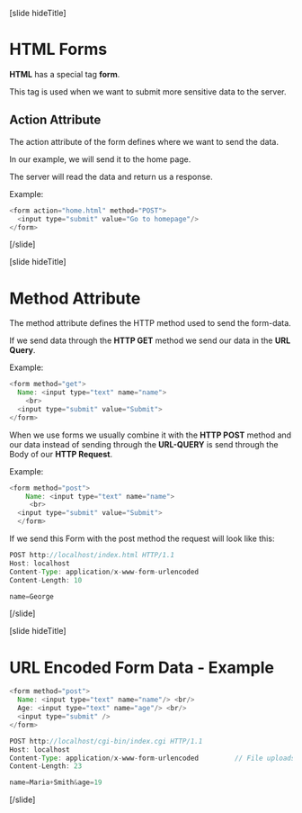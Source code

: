 [slide hideTitle]

# HTML Forms

**HTML** has a special tag **form**.

This tag is used when we want to submit more sensitive data to the server.

## Action Attribute

The action attribute of the form defines where we want to send the data. 

In our example, we will send it to the home page.

The server will read the data and return us a response.

Example: 

```java
<form action="home.html" method="POST">
  <input type="submit" value="Go to homepage"/>
</form>
```
[/slide]

[slide hideTitle]

# Method Attribute

The method attribute defines the HTTP method used to send the form-data.

If we send data through the **HTTP GET** method we send our data in the **URL Query**.

Example:

```java
<form method="get">
  Name: <input type="text" name="name">
    <br>
  <input type="submit" value="Submit">
</form>
```

When we use forms we usually combine it with the **HTTP POST** method and our data instead of sending through the **URL-QUERY** is send through the Body of our **HTTP Request**.

Example:

```java
<form method="post">
    Name: <input type="text" name="name">
     <br>
  <input type="submit" value="Submit">
  </form>
```

If we send this Form with the post method the request will look like this: 

```java
POST http://localhost/index.html HTTP/1.1
Host: localhost
Content-Type: application/x-www-form-urlencoded
Content-Length: 10

name=George
```

[/slide]

[slide hideTitle]

# URL Encoded Form Data - Example

```java
<form method="post">
  Name: <input type="text" name="name"/> <br/>
  Age: <input type="text" name="age"/> <br/>
  <input type="submit" />
</form>
```

```java
POST http://localhost/cgi-bin/index.cgi HTTP/1.1
Host: localhost
Content-Type: application/x-www-form-urlencoded         // File uploads are  nto supported
Content-Length: 23

name=Maria+Smith&age=19
```

[/slide]